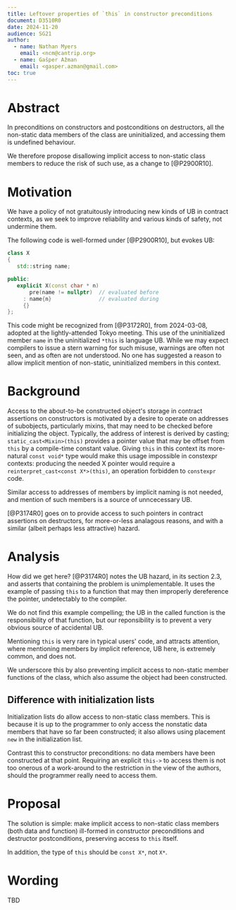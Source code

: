 ```yaml
---
title: Leftover properties of `this` in constructor preconditions
document: D3510R0
date: 2024-11-20
audience: SG21
author:
  - name: Nathan Myers
    email: <ncm@cantrip.org>
  - name: Gašper Ažman
    email: <gasper.azman@gmail.com>
toc: true
---
```


# Abstract

In preconditions on constructors and postconditions on destructors, all the
non-static data members of the class are uninitialized, and accessing them is
undefined behaviour.

We therefore propose disallowing implicit access to non-static class members to
reduce the risk of such use, as a change to [@P2900R10].


# Motivation

We have a policy of not gratuitously introducing new kinds of UB
in contract contexts, as we seek to improve reliability and various
kinds of safety, not undermine them.

The following code is well-formed under [@P2900R10], but evokes UB:

```c++
class X
{
   std::string name;

public:
   explicit X(const char * n)
       pre(name != nullptr)  // evaluated before
     : name{n}               // evaluated during
     {}
};
```

This code might be recognized from [@P3172R0], from 2024-03-08,
adopted at the lightly-attended Tokyo meeting.
This use of the uninitialized member `name` in the uninitialized
`*this` is language UB.
While we may expect compilers to issue a stern warning for such
misuse, warnings are often not seen, and as often are not understood.
No one has suggested a reason to allow implicit mention of
non-static, uninitialized members in this context.

# Background

Access to the about-to-be constructed object's storage in contract
assertions on constructors is motivated by a desire to operate on
addresses of subobjects, particularly mixins, that may need to be
checked before initializing the object.
Typically, the address of interest is derived by casting;
`static_cast<Mixin>(this)` provides a pointer value that may be
offset from `this` by a compile-time constant value.
Giving `this` in this context its more-natural `const void*` type
would make this usage impossible in constexpr contexts: producing
the needed X pointer would require a `reinterpret_cast<const X*>(this)`,
an operation forbidden to `constexpr` code.

Similar access to addresses of members by implicit naming is not needed,
and mention of such members is a source of unncecessary UB.

[@P3174R0] goes on to provide access to such pointers in contract assertions
on destructors, for more-or-less analagous reasons, and with a similar
(albeit perhaps less attractive) hazard.


# Analysis

How did we get here? [@P3174R0] notes the UB hazard, in its section 2.3,
and asserts that containing the problem is unimplementable.
It uses the example of passing `this` to a function that may then
improperly dereference the pointer, undetectably to the compiler.

We do not find this example compelling; the UB in the called
function is the responsibility of that function, but our reponsibility
is to prevent a very obvious source of accidental UB.

Mentioning `this` is very rare in typical users' code, and attracts attention,
where mentioning members by implicit reference, UB here, is extremely common,
and does not.

We underscore this by also preventing implicit access to non-static
member functions of the class, which also assume the object had been
constructed.

## Difference with initialization lists

Initialization lists do allow access to non-static class members. This is
because it is up to the programmer to only access the nonstatic data members
that have so far been constructed; it also allows using placement `new` in the
initialization list.

Contrast this to constructor preconditions: no data members have been
constructed at that point. Requiring an explicit `this->` to access them is not
too onerous of a work-around to the restriction in the view of the authors,
should the programmer really need to access them.

# Proposal

The solution is simple: make implicit access to non-static class members (both
data and function) ill-formed in constructor preconditions and destructor
postconditions, preserving access to `this` itself.

In addition, the type of `this` should be `const X*`, not `X*`.

# Wording

TBD


